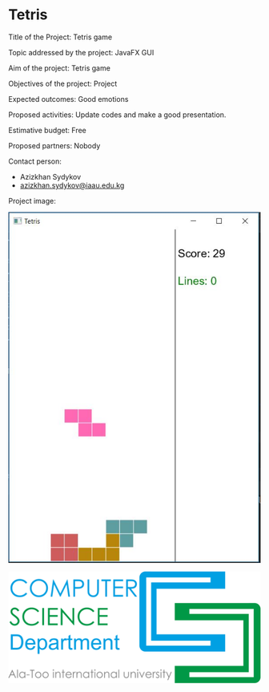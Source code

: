 # Tetris

Title of the Project: Tetris game

Topic addressed by the project: JavaFX GUI

Aim of the project: Tetris game

Objectives of the project: Project 

Expected outcomes: Good emotions

Proposed activities: Update codes and make a good presentation. 

Estimative budget: Free

Proposed partners: Nobody

Contact person:
- Azizkhan Sydykov
- azizkhan.sydykov@iaau.edu.kg

Project image:

![Image of project](https://github.com/Aziz-amd/Tetris/blob/master/tetris.JPG)

![Image of project](https://github.com/Aziz-amd/Tetris/blob/master/cs.png)
